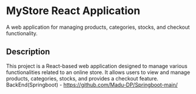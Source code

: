 # MyStore React Application

A web application for managing products, categories, stocks, and checkout functionality.

## Description

This project is a React-based web application designed to manage various functionalities related to an online store. It allows users to view and manage products, categories, stocks, and provides a checkout feature.
BackEnd(Springboot) - https://github.com/Madu-DP/Springboot-main/



